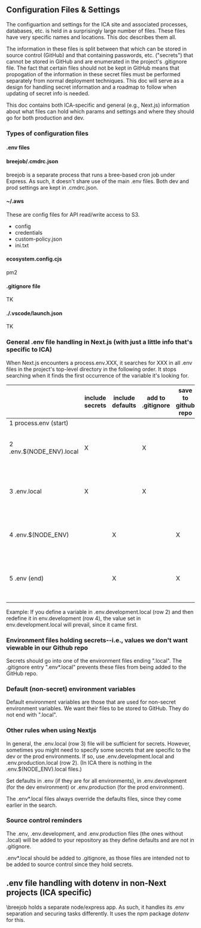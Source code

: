 ## Configuration Files & Settings
The configuartion and settings for the ICA site and associated processes, databases, etc. is held in a surprisingly large number of files.
These files have very specific names and locations. This doc describes them all.

The information in these files is split between that which can be stored in source control (GitHub) and that containing passwords, etc. ("secrets")
that cannot be stored in GitHub and are enumerated in the project's .gitignore file. The fact that certain files should not be kept in GitHub
means that propogation of the information in these secret files must be performed separately from normal deployment techniques. This doc
will serve as a design for handling secret information and a roadmap to follow when updating of secret info is needed.

This doc contains both ICA-specific and general (e.g., Next.js) information about what files can hold which params and settings and where they should go
for both production and dev.

### Types of configuration files
#### .env files
#### breejob/.cmdrc.json
breejob is a separate process that runs a bree-based cron job under Express. As such, it doesn't share use of the main .env files. Both dev and prod
settings are kept in .cmdrc.json.
#### ~/.aws
These are config files for API read/write access to S3.
- config
- credentials
- custom-policy.json
- ini.txt
#### ecosystem.config.cjs
pm2
#### .gitignore file
TK
#### ./.vscode/launch.json
TK





### General .env file handling in Next.js (with just a little info that's specific to ICA)
When Next.js encounters a process.env.XXX, it searches for XXX in all .env files in the project's top-level directory in the following order. It stops searching when it finds the first occurrence of the variable it's looking for.

|                                |  include secrets      |            include defaults    |      add to .gitignore       |      save to github repo     |       notes                     |
| ------------------------------ | --------------------- | ------------------------------ | ---------------------------- | ---------------------------- | ------------------------------- |
| 1 process.env (start)          |                       |                                |                              |                              |                                 |
| 2 .env.$(NODE_ENV).local       |        X              |                                |             X                |                              |      good for secrets specific to dev or prod     |
| 3 .env.local                   |        X              |                                |             X                |                              |      good for secrets covering both dev and prod  |
| 4 .env.$(NODE_ENV)             |                       |                   X            |                              |                X             |      use for defaults specific to dev or prod     |
| 5 .env (end)                   |                       |                   X            |                              |                X             |      use for defaults covering both dev and prod  |

Example: If you define a variable in .env.development.local (row 2) and then redefine it in env.development (row 4), the value set in env.development.local will prevail, since it came first.

### Environment files holding secrets--i.e., values we don't want viewable in our Github repo
Secrets should go into one of the environment files ending ".local". The .gitignore entry ".env*.local" prevents these files from being added to the GitHub repo.

### Default (non-secret) environment variables
Default environment variables are those that are used for non-secret environment variables. We want their files to be stored to GitHub. They do not end with ".local".

### Other rules when using Nextjs
In general, the .env.local (row 3) file will be sufficient for secrets. However, sometimes you might need to specify some secrets that are specific to the dev or the prod environments. If so, use .env.development.local and .env.production.local (row 2). (In ICA there is nothing in the .env.$(NODE_ENV).local files.)

Set defaults in .env (if they are for all environments), in .env.development (for the dev environment) or .env.production (for the prod environment).

The .env*.local files always override the defaults files, since they come earlier in the search.

### Source control reminders
The .env, .env.development, and .env.production files (the ones without .local) will be added to your repository as they define defaults and are not in .gitignore.

.env*.local should be added to .gitignore, as those files are intended not to be added to source control since they hold secrets.

## .env file handling with dotenv in non-Next projects (ICA specific)
\breejob holds a separate node/express app. As such, it handles its .env separation and securing tasks differently. It uses the npm package *dotenv* for this.

